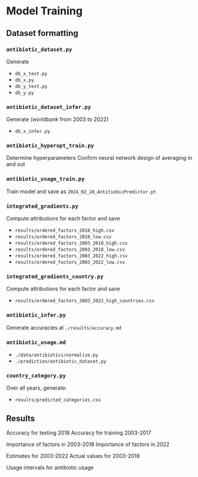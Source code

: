 # Model Training

## Dataset formatting

### `antibiotic_dataset.py`

Generate
- `db_x_test.py`
- `db_x.py`
- `db_y_test.py`
- `db_y.py`

### `antibiotic_dataset_infer.py`

Generate (worldbank from 2003 to 2022)
- `db_x_infer.py`

### `antibiotic_hyperopt_train.py`

Determine hyperparameters
Confirm neural network design of averaging in and out

### `antibiotic_usage_train.py`

Train model and save as `2024_02_28_AntitiobicPredictor.pt`

### `integrated_gradients.py`

Compute attributions for each factor and save
- `results/ordered_factors_2018_high.csv`
- `results/ordered_factors_2018_low.csv`
- `results/ordered_factors_2003_2018_high.csv`
- `results/ordered_factors_2003_2018_low.csv`
- `results/ordered_factors_2003_2022_high.csv`
- `results/ordered_factors_2003_2022_low.csv`

### `integrated_gradients_country.py`

Compute attributions for each factor and save
- `results/ordered_factors_2003_2022_high_countries.csv`

### `antibiotic_infer.py`

Generate accuracies at `./results/accuracy.md`

### `antibiotic_usage.md`

- `./data/antibiotics/normalize.py`
- `./prediction/antibiotic_dataset.py`


### `country_category.py`

Over all years, generate:
- `results/predicted_categories.csv`

## Results

Accuracy for testing 2018
Accuracy for training 2003-2017

Importance of factors in 2003-2018
Importance of factors in 2022

Estimates for 2003-2022
Actual values for 2003-2018

Usage intervals for antibiotic usage


